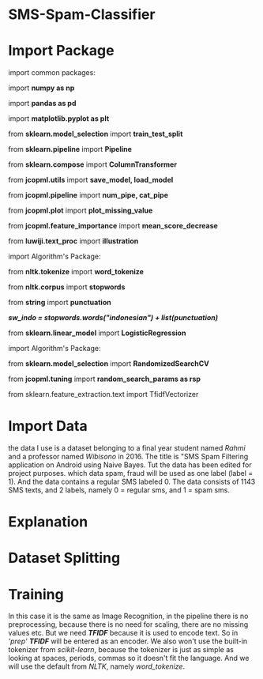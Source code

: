# SMS-Spam-Classifier


# Import Package

import common packages:

import **numpy as np**

import **pandas as pd**

import **matplotlib.pyplot as plt**

from **sklearn.model_selection** import **train_test_split**

from **sklearn.pipeline** import **Pipeline**

from **sklearn.compose** import **ColumnTransformer**

from **jcopml.utils** import **save_model, load_model**

from **jcopml.pipeline** import **num_pipe, cat_pipe**

from **jcopml.plot** import **plot_missing_value**

from **jcopml.feature_importance** import **mean_score_decrease**

from **luwiji.text_proc** import **illustration**

import Algorithm's Package:

from **nltk.tokenize** import **word_tokenize**

from **nltk.corpus** import **stopwords**

from **string** import **punctuation**

**_sw_indo = stopwords.words("indonesian") + list(punctuation)_**

from **sklearn.linear_model** import **LogisticRegression**

import Algorithm's Package:

from **sklearn.model_selection** import **RandomizedSearchCV**

from **jcopml.tuning** import **random_search_params as rsp**

from sklearn.feature_extraction.text import TfidfVectorizer

# Import Data

the data I use is a dataset belonging to a final year student named _Rahmi_ and a professor named _Wibisono_ in 2016. The title is "SMS Spam Filtering application on Android using Naive Bayes. Tut the data has been edited for project purposes. which data spam, fraud will be used as one label (label = 1). And the data contains a regular SMS labeled 0. The data consists of 1143 SMS texts, and 2 labels, namely 0 = regular sms, and 1 = spam sms.

# Explanation
# Dataset Splitting

# Training
In this case it is the same as Image Recognition, in the pipeline there is no preprocessing, because there is no need for scaling, there are no missing values ​​etc. But we need _**TFIDF**_ because it is used to encode text. So in _'prep'_ **_TFIDF_** will be entered as an encoder. We also won't use the built-in tokenizer from _scikit-learn_, because the tokenizer is just as simple as looking at spaces, periods, commas so it doesn't fit the language. And we will use the default from _NLTK_, namely _word_tokenize_.
